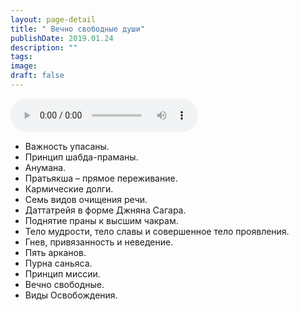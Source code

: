```yaml
---
layout: page-detail
title: " Вечно свободные души"
publishDate: 2019.01.24
description: ""
tags:
image:
draft: false
---
```


<audio title="2019.01.24 -  Вечно свободные души.mp3" src="/upload/iblock/b8d/b8da8dc0901c9f74d938c3395119194c.mp3" controls=""></audio>

* Важность упасаны.
* Принцип шабда-праманы.
* Анумана.
* Пратьякша – прямое переживание.
* Кармические долги.
* Семь видов очищения речи.
* Даттатрейя в форме Джняна Сагара.
* Поднятие праны к высшим чакрам.
* Тело мудрости, тело славы и совершенное тело проявления.
* Гнев, привязанность и неведение.
* Пять арканов.
* Пурна саньяса.
* Принцип миссии.
* Вечно свободные.
* Виды Освобождения.

  
